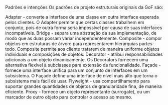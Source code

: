 Padrões e intenções
Os padrões de projeto estruturais originais da GoF são:

Adapter - converte a interface de uma classe em outra interface esperada pelos clientes. O Adapter permite que certas classes trabalhem em conjunto, pois de outra forma seria impossível por causa de suas interfaces incompatíveis.
Bridge - separa uma abstração da sua implementação, de modo que as duas possam variar independentemente.
Composite - compor objetos em estruturas de árvore para representarem hierarquias partes-todo. Composite permite aos cliente tratarem de maneira uniforme objetos individuais e composições de objetos.
Decorator - atribui responsabilidades adicionais a um objeto dinamicamente. Os Decorators fornecem uma alternativa flexível à subclasses para extensão da funcionalidade.
Façade - fornece uma interface unifica para um conjunto de interfaces em um subsistema. O Façade define uma interface de nível mais alto que torna o subsistema mais fácil de usar.
Flyweight - usa compartilhamento para suportar grandes quantidades de objetos de granularidade fina, de maneira eficiente.
Proxy - fornece um objeto representante (surrogate), ou um marcador de outro objeto para controlar o acesso ao mesmo.
